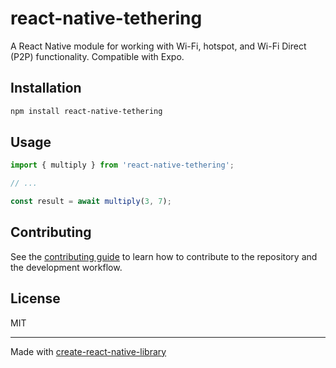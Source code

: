 # react-native-tethering

A React Native module for working with Wi-Fi, hotspot, and Wi-Fi Direct (P2P) functionality. Compatible with Expo.

## Installation

```sh
npm install react-native-tethering
```

## Usage

```js
import { multiply } from 'react-native-tethering';

// ...

const result = await multiply(3, 7);
```

## Contributing

See the [contributing guide](CONTRIBUTING.md) to learn how to contribute to the repository and the development workflow.

## License

MIT

---

Made with [create-react-native-library](https://github.com/callstack/react-native-builder-bob)
